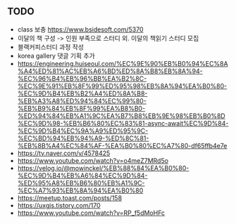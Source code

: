 ## TODO 
- class 보충 https://www.bsidesoft.com/5370
- 이달의 책 구성 -> 인원 부족으로 스터디 외. 이달의 책읽기 스터디 모집
- 블랙커피스터디 과정 작성
- korea gallery 댓글 기획 추가
- https://engineering.huiseoul.com/%EC%9E%90%EB%B0%94%EC%8A%A4%ED%81%AC%EB%A6%BD%ED%8A%B8%EB%8A%94-%EC%96%B4%EB%96%BB%EA%B2%8C-%EC%9E%91%EB%8F%99%ED%95%98%EB%8A%94%EA%B0%80-%EC%9D%B4%EB%B2%A4%ED%8A%B8-%EB%A3%A8%ED%94%84%EC%99%80-%EB%B9%84%EB%8F%99%EA%B8%B0-%ED%94%84%EB%A1%9C%EA%B7%B8%EB%9E%98%EB%B0%8D%EC%9D%98-%EB%B6%80%EC%83%81-async-await%EC%9D%84-%EC%9D%B4%EC%9A%A9%ED%95%9C-%EC%BD%94%EB%94%A9-%ED%8C%81-%EB%8B%A4%EC%84%AF-%EA%B0%80%EC%A7%80-df65ffb4e7e
- https://tv.naver.com/v/4578425
- https://www.youtube.com/watch?v=o4meZ7MRd5o
- https://velog.io/@mowinckel/%EB%88%84%EA%B0%80-%EC%9D%B4%EB%A6%84%EC%9D%84-%ED%95%A8%EB%B6%80%EB%A1%9C-%EC%A7%93%EB%8A%94%EA%B0%80
- https://meetup.toast.com/posts/158
- https://uxgjs.tistory.com/170
- https://www.youtube.com/watch?v=RP_f5dMoHFc